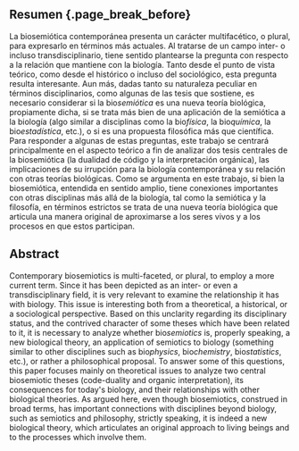 ## Resumen {.page_break_before}

La biosemiótica contemporánea presenta un carácter multifacético, o plural, para expresarlo en términos más actuales.
Al tratarse de un campo inter- o incluso transdisciplinario, tiene sentido plantearse la pregunta con respecto a la relación que mantiene con la biología.
Tanto desde el punto de vista teórico, como desde el histórico o incluso del sociológico, esta pregunta resulta interesante.
Aun más, dadas tanto su naturaleza peculiar en términos disciplinarios, como algunas de las tesis que sostiene, es necesario considerar si la bio*semiótica* es una nueva teoría biológica, propiamente dicha, si se trata más bien de una aplicación de la semiótica a la biología (algo similar a disciplinas como la bio*física*, la bio*química*, la bio*estadística*, etc.), o si es una propuesta filosófica más que científica.
Para responder a algunas de estas preguntas, este trabajo se centrará principalmente en el aspecto teórico a fin de analizar dos tesis centrales de la biosemiótica (la dualidad de código y la interpretación orgánica), las implicaciones de su irrupción para la biología contemporánea y su relación con otras teorías biológicas.
Como se argumenta en este trabajo, si bien la biosemiótica, entendida en sentido amplio, tiene conexiones importantes con otras disciplinas más allá de la biología, tal como la semiótica y la filosofía, en términos estrictos se trata de una nueva teoría biológica que articula una manera original de aproximarse a los seres vivos y a los procesos en que estos participan.

## Abstract

Contemporary biosemiotics is multi-faceted, or plural, to employ a more current term.
Since it has been depicted as an inter- or even a transdisciplinary field, it is very relevant to examine the relationship it has with biology.
This issue is interesting both from a theoretical, a historical, or a sociological perspective.
Based on this unclarity regarding its disciplinary status, and the contrived character of some theses which have been related to it, it is necessary to analyze whether bio*semiotics* is, properly speaking, a new biological theory, an application of semiotics to biology (something similar to other disciplines such as bio*physics*, bio*chemistry*, bio*statistics*, etc.), or rather a philosophical proposal.
To answer some of this questions, this paper focuses mainly on theoretical issues to analyze two central biosemiotic theses (code-duality and organic interpretation), its consequences for today's biology, and their relationships with other biological theories.
As argued here, even though biosemiotics, construed in broad terms, has important connections with disciplines beyond biology, such as semiotics and philosophy, strictly speaking, it is indeed a new biological theory, which articulates an original approach to living beings and to the processes which involve them.
